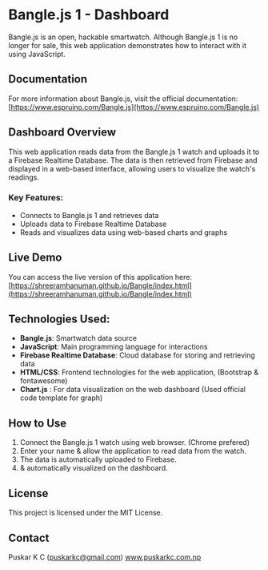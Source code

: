 # Bangle.js 1 - Dashboard

Bangle.js is an open, hackable smartwatch. Although Bangle.js 1 is no longer for sale, this web application demonstrates how to interact with it using JavaScript.

## Documentation
For more information about Bangle.js, visit the official documentation:
[https://www.espruino.com/Bangle.js](https://www.espruino.com/Bangle.js)

## Dashboard Overview
This web application reads data from the Bangle.js 1 watch and uploads it to a Firebase Realtime Database. The data is then retrieved from Firebase and displayed in a web-based interface, allowing users to visualize the watch's readings. 

### Key Features:
- Connects to Bangle.js 1 and retrieves data
- Uploads data to Firebase Realtime Database
- Reads and visualizes data using web-based charts and graphs

## Live Demo
You can access the live version of this application here:
[https://shreeramhanuman.github.io/Bangle/index.html](https://shreeramhanuman.github.io/Bangle/index.html)

## Technologies Used:
- **Bangle.js**: Smartwatch data source
- **JavaScript**: Main programming language for interactions
- **Firebase Realtime Database**: Cloud database for storing and retrieving data
- **HTML/CSS**: Frontend technologies for the web application, (Bootstrap & fontawesome)
- **Chart.js** : For data visualization on the web dashboard (Used official code template for graph)

## How to Use
1. Connect the Bangle.js 1 watch using web browser. (Chrome prefered)
2. Enter your name & allow the application to read data from the watch.
3. The data is automatically uploaded to Firebase.
4. & automatically visualized on the dashboard.

## License
This project is licensed under the MIT License.

## Contact
Puskar K C (puskarkc@gmail.com)
www.puskarkc.com.np


